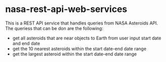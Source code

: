 # nasa-rest-api-web-services

This is a REST API service that handles queries from NASA Asteroids API. The queriess that can be don are the following:
- get all asteroids that are near objects to Earth from user input start date and end date
- get the 10 nearest asteroids within the start date-end date range
- get the largest asteroid within the start date-end date range
